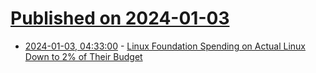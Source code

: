 # [Published on 2024-01-03](index.md)

* [2024-01-03, 04:33:00](https://soylentnews.org/article.pl?sid=24/01/02/0134237&from=rss) - [Linux Foundation Spending on Actual Linux Down to 2% of Their Budget](https://soylentnews.org/article.pl?sid=24/01/02/0134237&from=rss)
